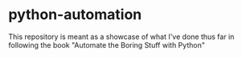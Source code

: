 # python-automation

This repository is meant as a showcase of what I've done thus far in following the book "Automate the Boring Stuff with Python"
